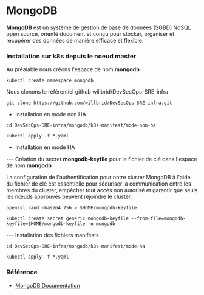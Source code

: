 # MongoDB

**MongoDB** est un système de gestion de base de données (SGBD) NoSQL open source, orienté document et conçu pour stocker, organiser et récupérer des données de manière efficace et flexible.

### Installation sur k8s depuis le noeud master

Au préalable nous créons l'espace de nom **mongodb**

```
kubectl create namespace mongodb
```

Nous clonons le référentiel github willbrid/DevSecOps-SRE-infra

```
git clone https://github.com/willbrid/DevSecOps-SRE-infra.git
```

- Installation en mode non HA

```
cd DevSecOps-SRE-infra/mongodb/k8s-manifest/mode-non-ha
```

```
kubectl apply -f *.yaml
```

- Installation en mode HA

--- Création du secret **mongodb-keyfile** pour le fichier de clé dans l'espace de nom **mongodb**

La configuration de l'authentification pour notre cluster MongoDB à l'aide du fichier de clé est essentielle pour sécuriser la communication entre les membres du cluster, empêcher tout accès non autorisé et garantir que seuls les nœuds approuvés peuvent rejoindre le cluster.

```
openssl rand -base64 756 > $HOME/mongodb-keyfile
```

```
kubectl create secret generic mongodb-keyfile --from-file=mongodb-keyfile=$HOME/mongodb-keyfile -n mongodb
```

--- Installation des fichiers manifests

```
cd DevSecOps-SRE-infra/mongodb/k8s-manifest/mode-ha
```

```
kubectl apply -f *.yaml
```

### Référence

- [MongoDB Documentation](https://www.mongodb.com/docs/manual/)